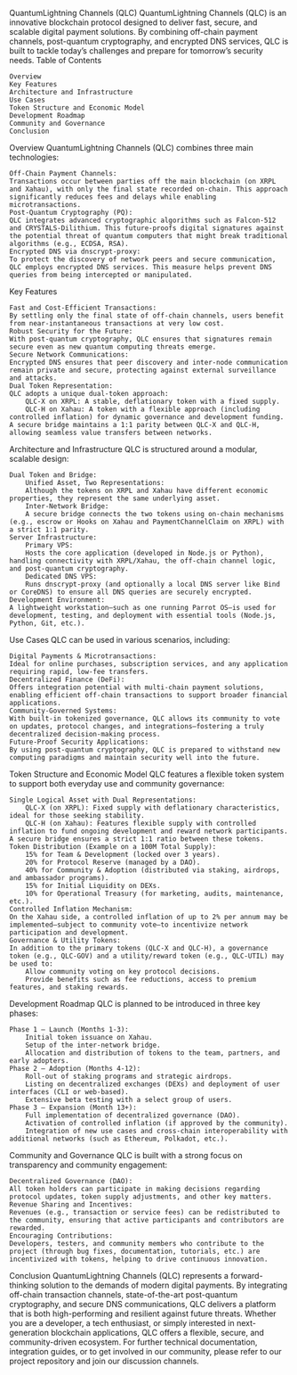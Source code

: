 QuantumLightning Channels (QLC)
QuantumLightning Channels (QLC) is an innovative blockchain protocol designed to deliver fast, secure, and scalable digital payment solutions. By combining off-chain payment channels, post-quantum cryptography, and encrypted DNS services, QLC is built to tackle today’s challenges and prepare for tomorrow’s security needs.
Table of Contents

    Overview
    Key Features
    Architecture and Infrastructure
    Use Cases
    Token Structure and Economic Model
    Development Roadmap
    Community and Governance
    Conclusion

Overview
QuantumLightning Channels (QLC) combines three main technologies:

    Off-Chain Payment Channels:
    Transactions occur between parties off the main blockchain (on XRPL and Xahau), with only the final state recorded on-chain. This approach significantly reduces fees and delays while enabling microtransactions.
    Post-Quantum Cryptography (PQ):
    QLC integrates advanced cryptographic algorithms such as Falcon-512 and CRYSTALS-Dilithium. This future-proofs digital signatures against the potential threat of quantum computers that might break traditional algorithms (e.g., ECDSA, RSA).
    Encrypted DNS via dnscrypt-proxy:
    To protect the discovery of network peers and secure communication, QLC employs encrypted DNS services. This measure helps prevent DNS queries from being intercepted or manipulated.

Key Features

    Fast and Cost-Efficient Transactions:
    By settling only the final state of off-chain channels, users benefit from near-instantaneous transactions at very low cost.
    Robust Security for the Future:
    With post-quantum cryptography, QLC ensures that signatures remain secure even as new quantum computing threats emerge.
    Secure Network Communications:
    Encrypted DNS ensures that peer discovery and inter-node communication remain private and secure, protecting against external surveillance and attacks.
    Dual Token Representation:
    QLC adopts a unique dual-token approach:
        QLC-X on XRPL: A stable, deflationary token with a fixed supply.
        QLC-H on Xahau: A token with a flexible approach (including controlled inflation) for dynamic governance and development funding. A secure bridge maintains a 1:1 parity between QLC-X and QLC-H, allowing seamless value transfers between networks.

Architecture and Infrastructure
QLC is structured around a modular, scalable design:

    Dual Token and Bridge:
        Unified Asset, Two Representations:
        Although the tokens on XRPL and Xahau have different economic properties, they represent the same underlying asset.
        Inter-Network Bridge:
        A secure bridge connects the two tokens using on-chain mechanisms (e.g., escrow or Hooks on Xahau and PaymentChannelClaim on XRPL) with a strict 1:1 parity.
    Server Infrastructure:
        Primary VPS:
        Hosts the core application (developed in Node.js or Python), handling connectivity with XRPL/Xahau, the off-chain channel logic, and post-quantum cryptography.
        Dedicated DNS VPS:
        Runs dnscrypt-proxy (and optionally a local DNS server like Bind or CoreDNS) to ensure all DNS queries are securely encrypted.
    Development Environment:
    A lightweight workstation—such as one running Parrot OS—is used for development, testing, and deployment with essential tools (Node.js, Python, Git, etc.).

Use Cases
QLC can be used in various scenarios, including:

    Digital Payments & Microtransactions:
    Ideal for online purchases, subscription services, and any application requiring rapid, low-fee transfers.
    Decentralized Finance (DeFi):
    Offers integration potential with multi-chain payment solutions, enabling efficient off-chain transactions to support broader financial applications.
    Community-Governed Systems:
    With built-in tokenized governance, QLC allows its community to vote on updates, protocol changes, and integrations—fostering a truly decentralized decision-making process.
    Future-Proof Security Applications:
    By using post-quantum cryptography, QLC is prepared to withstand new computing paradigms and maintain security well into the future.

Token Structure and Economic Model
QLC features a flexible token system to support both everyday use and community governance:

    Single Logical Asset with Dual Representations:
        QLC-X (on XRPL): Fixed supply with deflationary characteristics, ideal for those seeking stability.
        QLC-H (on Xahau): Features flexible supply with controlled inflation to fund ongoing development and reward network participants. A secure bridge ensures a strict 1:1 ratio between these tokens.
    Token Distribution (Example on a 100M Total Supply):
        15% for Team & Development (locked over 3 years).
        20% for Protocol Reserve (managed by a DAO).
        40% for Community & Adoption (distributed via staking, airdrops, and ambassador programs).
        15% for Initial Liquidity on DEXs.
        10% for Operational Treasury (for marketing, audits, maintenance, etc.).
    Controlled Inflation Mechanism:
    On the Xahau side, a controlled inflation of up to 2% per annum may be implemented—subject to community vote—to incentivize network participation and development.
    Governance & Utility Tokens:
    In addition to the primary tokens (QLC-X and QLC-H), a governance token (e.g., QLC-GOV) and a utility/reward token (e.g., QLC-UTIL) may be used to:
        Allow community voting on key protocol decisions.
        Provide benefits such as fee reductions, access to premium features, and staking rewards.

Development Roadmap
QLC is planned to be introduced in three key phases:

    Phase 1 – Launch (Months 1-3):
        Initial token issuance on Xahau.
        Setup of the inter-network bridge.
        Allocation and distribution of tokens to the team, partners, and early adopters.
    Phase 2 – Adoption (Months 4-12):
        Roll-out of staking programs and strategic airdrops.
        Listing on decentralized exchanges (DEXs) and deployment of user interfaces (CLI or web-based).
        Extensive beta testing with a select group of users.
    Phase 3 – Expansion (Month 13+):
        Full implementation of decentralized governance (DAO).
        Activation of controlled inflation (if approved by the community).
        Integration of new use cases and cross-chain interoperability with additional networks (such as Ethereum, Polkadot, etc.).

Community and Governance
QLC is built with a strong focus on transparency and community engagement:

    Decentralized Governance (DAO):
    All token holders can participate in making decisions regarding protocol updates, token supply adjustments, and other key matters.
    Revenue Sharing and Incentives:
    Revenues (e.g., transaction or service fees) can be redistributed to the community, ensuring that active participants and contributors are rewarded.
    Encouraging Contributions:
    Developers, testers, and community members who contribute to the project (through bug fixes, documentation, tutorials, etc.) are incentivized with tokens, helping to drive continuous innovation.

Conclusion
QuantumLightning Channels (QLC) represents a forward-thinking solution to the demands of modern digital payments. By integrating off-chain transaction channels, state-of-the-art post-quantum cryptography, and secure DNS communications, QLC delivers a platform that is both high-performing and resilient against future threats. Whether you are a developer, a tech enthusiast, or simply interested in next-generation blockchain applications, QLC offers a flexible, secure, and community-driven ecosystem. For further technical documentation, integration guides, or to get involved in our community, please refer to our project repository and join our discussion channels.
